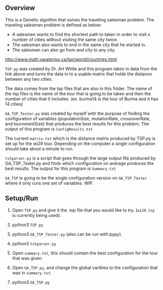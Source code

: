 ## Overview
This is a Genetic algoithm that solves the traveling salesman problem.
The traveling salesman problem is defined as below:
 - A salesmen wants to find the shortest path to taken in order to visit x number of cities without visiting the same city twice.
 - The salesman also wants to end in the same city that he started in.
 - The salesman can also go from and city to any city.  

http://www.math.uwaterloo.ca/tsp/world/countries.html

`TSP.py` was created by Dr. Art White and this program takes in data from the link above and turns the data in to a usable matrix that holds the distance between any two cities.  

The data comes from the tsp files that are also in this folder.  The name of the tsp files is the name of the tour that is going to be taken and then the number of cities that it includes. 
(ex. burma14 is the tour of Burma and it has 14 cities)

`GA_TSP_Tester.py` was created by myself with the purpose of finding the configuration of variables (populationSize, mutationRate, crossoverRate, and tournmentSize) that produces the best results for this problem.  The output of this program is `ConfigResults.txt`

The current `matrix.txt` which is the distance matrix produced by TSP.py is set up for the wi29 tour. Depending on the computer a single configuration should take about a minute to run.

`txtparser.py` is a script that goes through the large output file produced by GA_TSP_Tester.py and finds which configuration on average produces the best results. The output for this program is `Summary.txt`

`GA_TSP` is going to be the single configuration version on `GA_TSP_Tester` where it only runs one set of variables.  WIP.

## Setup/Run
1. Open `TSP.py` and give it the .tsp file that you would like to try.  (`wi29.tsp` is currently being used).

2. python3 `TSP.py`

3. python3 `GA_TSP_Tester.py` (also can be run with pypy).

4. python3 `txtparser.py`

5. Open `summary.txt`, this should contain the best configuration for the tour that was given.

6. Open `GA_TSP.py`, and change the global varibles to the configuration that was in `summary.txt`.

6. python3 `GA_TSP.py`
